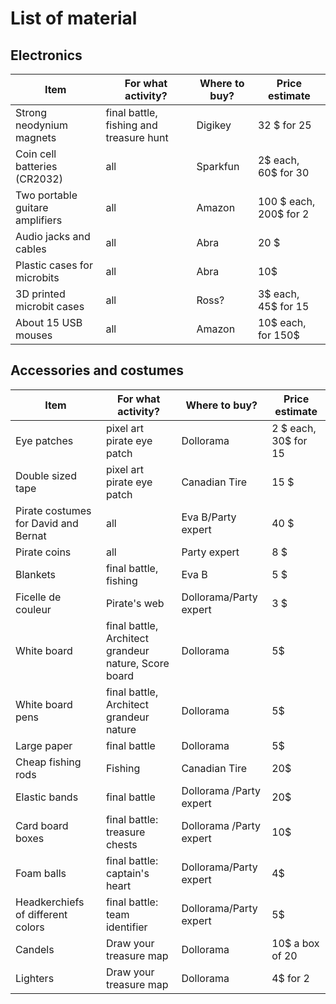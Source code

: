 # List of material

## Electronics

|Item                 |                For what activity? | Where to buy?      | Price estimate |
| ------------------------ | --------------------------------- | --------------------------------- | ---|
|Strong neodynium magnets | final battle, fishing and treasure hunt | Digikey | 32 $ for 25|
|Coin cell batteries (CR2032) | all | Sparkfun | 2$ each, 60$ for 30 |
|Two portable guitare amplifiers | all | Amazon | 100 $ each, 200$ for 2|
|Audio jacks and cables | all  | Abra | 20 $|
|Plastic cases for microbits | all | Abra | 10$ |
| 3D printed microbit cases | all | Ross? | 3$ each, 45$ for 15|
| About 15 USB mouses | all | Amazon | 10$ each, for 150$|

## Accessories and costumes

|Item                 |                For what activity? | Where to buy?      | Price estimate |
| ------------------------ | --------------------------------- | --------------------------------- | ---|
|Eye patches | pixel art pirate eye patch | Dollorama | 2 $ each, 30$ for 15 |
| Double sized tape | pixel art pirate eye patch | Canadian Tire | 15 $ |
|Pirate costumes for David and Bernat | all | Eva B/Party expert| 40 $|
|Pirate coins| all| Party expert| 8 $|
|Blankets | final battle, fishing | Eva B| 5 $|
| Ficelle de couleur | Pirate's web | Dollorama/Party expert | 3 $|
| White board | final battle, Architect grandeur nature, Score board | Dollorama | 5$|
| White board pens | final battle, Architect grandeur nature | Dollorama | 5$|
| Large paper | final battle | Dollorama | 5$|
| Cheap fishing rods | Fishing | Canadian Tire | 20$ | 
| Elastic bands | final battle | Dollorama /Party expert| 20$ |
|Card board boxes | final battle: treasure chests | Dollorama /Party expert| 10$ |
|Foam balls | final battle: captain's heart | Dollorama/Party expert | 4$ |
| Headkerchiefs of different colors | final battle: team identifier | Dollorama/Party expert | 5$ |
| Candels | Draw your treasure map| Dollorama | 10$ a box of 20|
|Lighters | Draw your treasure map| Dollorama | 4$ for 2|

